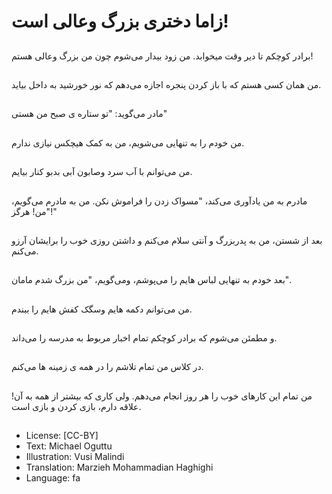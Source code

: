 # زاما دختری بزرگ وعالی است!

##
برادر کوچکم تا دیر وقت میخوابد. من زود بیدار می‌شوم چون من بزرگ وعالی هستم!

##
من همان کسی هستم که با باز کردن پنجره اجازه می‌دهم که نور خورشید به داخل بیاید.

##
مادر می‌گوید: "تو ستاره ی صبح من هستی"

##
من خودم را به تنهایی می‌شویم، من به کمک هیچکس نیازی ندارم.

##
من می‌توانم با آب سرد وصابون آبی بدبو کنار بیایم.

##
مادرم به من یادآوری می‌کند، "مسواک زدن را فراموش نکن. من به مادرم می‌گویم، "من! هرگز!"

##
بعد از شستن، من به پدربزرگ و آنتی سلام می‌کنم و داشتن روزی خوب را برایشان آرزو می‌کنم.

##
بعد خودم به تنهایی لباس هایم را می‌پوشم، ومی‌گویم، "من بزرگ شدم مامان".

##
من می‌توانم دکمه هایم وسگک کفش هایم را ببندم.

##
و مطمئن می‌شوم که برادر کوچکم تمام اخبار مربوط به مدرسه را می‌داند.

##
در کلاس من تمام تلاشم را در همه ی زمینه ها می‌کنم.

##
من تمام این کارهای خوب را هر روز انجام می‌دهم. ولی کاری که بیشتر از همه به آن! علاقه دارم، بازی کردن و بازی است.

##
* License: [CC-BY]
* Text: Michael Oguttu
* Illustration: Vusi Malindi
* Translation: Marzieh Mohammadian Haghighi
* Language: fa
